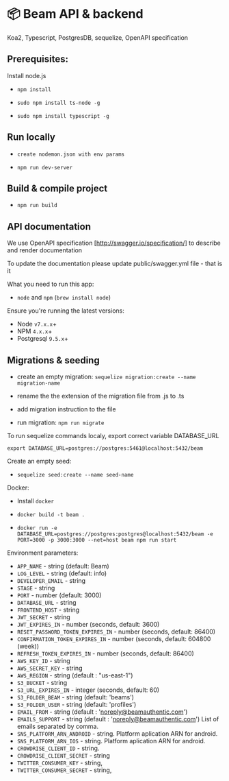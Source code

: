 # :package: Beam API & backend

Koa2, Typescript, PostgresDB, sequelize, OpenAPI specification

## Prerequisites:

Install node.js

- `npm install`

- `sudo npm install ts-node -g`

- `sudo npm install typescript -g`

## Run locally

- `create nodemon.json with env params`

- `npm run dev-server`

## Build & compile project

- `npm run build`

## API documentation

We use OpenAPI specification [http://swagger.io/specification/] to describe and render documentation

To update the documentation please update public/swagger.yml file - that is it

What you need to run this app:
* `node` and `npm` (`brew install node`)

Ensure you're running the latest versions:
* Node `v7.x.x`+ 
* NPM `4.x.x`+
* Postgresql `9.5.x`+

## Migrations & seeding

- create an empty migration: `sequelize migration:create --name migration-name`

- rename the the extension of the migration file from .js to .ts

- add migration instruction to the file

- run migration: `npm run migrate`

To run sequelize commands localy, export correct variable DATABASE_URL

`export DATABASE_URL=postgres://postgres:5461@localhost:5432/beam`

Create an empty seed:

- `sequelize seed:create --name seed-name`

Docker:

- Install `docker`

- `docker build -t beam .`

- `docker run -e DATABASE_URL=postgres://postgres:postgres@localhost:5432/beam -e PORT=3000 -p 3000:3000 --net=host beam npm run start`

Environment parameters:
- `APP_NAME` - string (default: Beam)
- `LOG_LEVEL` - string (default: info)
- `DEVELOPER_EMAIL` - string
- `STAGE` - string
- `PORT` - number (default: 3000)
- `DATABASE_URL` - string 
- `FRONTEND_HOST` - string 
- `JWT_SECRET` - string 
- `JWT_EXPIRES_IN` - number (seconds, default: 3600)
- `RESET_PASSWORD_TOKEN_EXPIRES_IN` - number (seconds, default: 86400) 
- `CONFIRMATION_TOKEN_EXPIRES_IN` - number (seconds, default: 604800 (week)) 
- `REFRESH_TOKEN_EXPIRES_IN` - number (seconds, default: 86400) 
- `AWS_KEY_ID` - string 
- `AWS_SECRET_KEY` - string 
- `AWS_REGION` - string (default : "us-east-1")
- `S3_BUCKET` - string  
- `S3_URL_EXPIRES_IN` - integer (seconds, default: 60) 
- `S3_FOLDER_BEAM` - string (default: 'beams')
- `S3_FOLDER_USER` - string (default: 'profiles') 
- `EMAIL_FROM` - string (default : 'noreply@beamauthentic.com')
- `EMAILS_SUPPORT` - string (default : 'noreply@beamauthentic.com') List of emails separated by comma.
- `SNS_PLATFORM_ARN_ANDROID` - string. Platform aplication ARN for android.
- `SNS_PLATFORM_ARN_IOS` - string.  Platform aplication ARN for android.
- `CROWDRISE_CLIENT_ID` - string.
- `CROWDRISE_CLIENT_SECRET` - string
- `TWITTER_CONSUMER_KEY` - string,
- `TWITTER_CONSUMER_SECRET` - string,